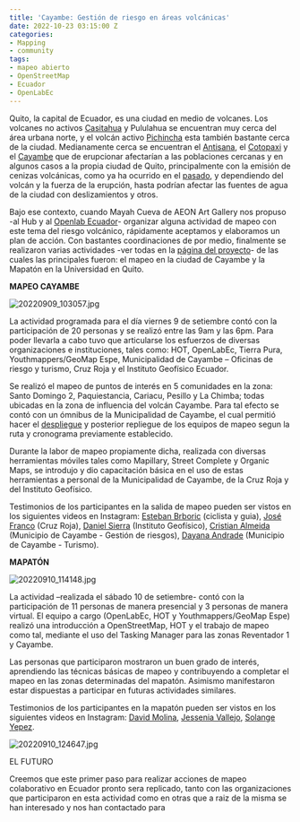 ```yaml
---
title: 'Cayambe: Gestión de riesgo en áreas volcánicas'
date: 2022-10-23 03:15:00 Z
categories:
- Mapping
- community
tags:
- mapeo abierto
- OpenStreetMap
- Ecuador
- OpenLabEc
---
```


Quito, la capital de Ecuador, es una ciudad en medio de volcanes. Los volcanes no activos [Casitahua](https://es.wikipedia.org/wiki/Volc%C3%A1n_Casitagua) y Pululahua se encuentran muy cerca del área urbana norte, y el volcán activo [Pichincha](https://es.wikipedia.org/wiki/Volc%C3%A1n_Pichincha) esta también bastante cerca de la ciudad. Medianamente cerca se encuentran el [Antisana](https://es.wikipedia.org/wiki/Volc%C3%A1n_Antisana), el [Cotopaxi](https://es.wikipedia.org/wiki/Volc%C3%A1n_Cotopaxi) y el [Cayambe](https://es.wikipedia.org/wiki/Volc%C3%A1n_Cayambe) que de erupcionar afectarían a las poblaciones cercanas y en algunos casos a la propia ciudad de Quito, principalmente con la emisión de cenizas volcánicas, como ya ha ocurrido en el [pasado](https://journals.openedition.org/bifea/2290), y dependiendo del volcán y la fuerza de la erupción, hasta podrían afectar las fuentes de agua de la ciudad con deslizamientos y otros.

Bajo ese contexto, cuando Mayah Cueva de AEON Art Gallery nos propuso -al Hub y al [Openlab Ecuador](https://openlab.ec/)- organizar alguna actividad de mapeo con este tema del riesgo volcánico, rápidamente aceptamos y elaboramos un plan de acción. Con bastantes coordinaciones de por medio, finalmente se realizaron varias actividades -ver todas en la [página del proyecto](https://stories.hotosm.org/mapeo-de-volcanes-en-ecuador/index.html)- de las cuales las principales fueron: el mapeo en la ciudad de Cayambe y la Mapatón en la Universidad en Quito.

**MAPEO CAYAMBE**

![20220909_103057.jpg](/uploads/20220909_103057.jpg)

La actividad programada para el día viernes 9 de setiembre contó con la participación de 20 personas y se realizó entre las 9am y las 6pm. Para poder llevarla a cabo tuvo que articularse los esfuerzos de diversas organizaciones e instituciones, tales como: HOT, OpenLabEc, Tierra Pura, Youthmappers/GeoMap Espe, Municipalidad de Cayambe – Oficinas de riesgo y turismo, Cruz Roja y el Instituto Geofísico Ecuador.

Se realizó el mapeo de puntos de interés en 5 comunidades en la zona: Santo Domingo 2, Paquiestancia, Cariacu, Pesillo y La Chimba; todas ubicadas en la zona de influencia del volcán Cayambe. Para tal efecto se contó con un ómnibus de la Municipalidad de Cayambe, el cual permitió hacer el [despliegue](https://www.youtube.com/watch?v=RUVKyTnJ3pw) y posterior repliegue de los equipos de mapeo segun la ruta y cronograma previamente establecido.

Durante la labor de mapeo propiamente dicha, realizada con diversas herramientas móviles tales como Mapillary, Street Complete y Organic Maps, se introdujo y dio capacitación básica en el uso de estas herramientas a personal de la Municipalidad de Cayambe, de la Cruz Roja y del Instituto Geofísico.

Testimonios de los participantes en la salida de mapeo pueden ser vistos en los siguientes videos en Instagram: [Esteban Brboric](https://www.instagram.com/p/CibLZGNpLpk/) (ciclista y guia), [José Franco](https://www.instagram.com/p/CiiBhG6AR4G/) (Cruz Roja), [Daniel Sierra](https://www.instagram.com/p/Cif_JA_JLns/) (Instituto Geofísico), [Cristian Almeida](https://www.instagram.com/p/CikxWoUp_O-/) (Municipio de Cayambe - Gestión de riesgos), [Dayana Andrade](https://www.instagram.com/p/CinLhh0gWOp/) (Municipio de Cayambe - Turismo).

**MAPATÓN**

![20220910_114148.jpg](/uploads/20220910_114148.jpg)

La actividad –realizada el sábado 10 de setiembre- contó con la participación de 11 personas de manera presencial y 3 personas de manera virtual. El equipo a cargo (OpenLabEc, HOT y Youthmappers/GeoMap Espe) realizó una introducción a OpenStreetMap, HOT y el trabajo de mapeo como tal, mediante el uso del Tasking Manager para las zonas Reventador 1 y Cayambe.

Las personas que participaron mostraron un buen grado de interés, aprendiendo las técnicas básicas de mapeo y contribuyendo a completar el mapeo en las zonas determinadas del mapatón. Asimismo manifestaron estar dispuestas a participar en futuras actividades similares. 

Testimonios de los participantes en la mapatón pueden ser vistos en los siguientes videos en Instagram: [David Molina](https://www.instagram.com/p/CivyWTLpGPT/), [Jessenia Vallejo](https://www.instagram.com/p/Cis81ySJ5JQ/), [Solange Yepez](https://www.instagram.com/p/CiyVGpfJSDn/).

![20220910_124647.jpg](/uploads/20220910_124647.jpg)

EL FUTURO

Creemos que este primer paso para realizar acciones de mapeo colaborativo en Ecuador pronto sera replicado, tanto con las organizaciones que participaron en esta actividad como en otras que a raiz de la misma se han interesado y nos han contactado para 